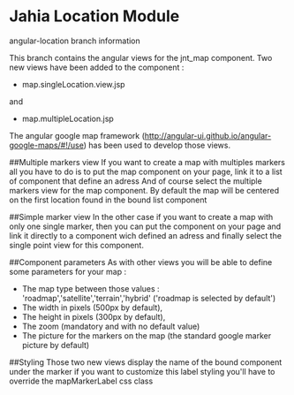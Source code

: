 # Jahia Location Module
angular-location branch information

This branch contains the angular views for the jnt_map component.
Two new views have been added to the component : 

- map.singleLocation.view.jsp

and 

- map.multipleLocation.jsp

The angular google map framework (http://angular-ui.github.io/angular-google-maps/#!/use) has been used to develop those views.

##Multiple markers view
If you want to create a map with multiples markers all you have to do is to put the map component on your page, link it to a list of component that define an adress
And of course select the multiple markers view for the map component.
By default the map will be centered on the first location found in the bound list component

##Simple marker view
In the other case if you want to create a map with only one single marker, then you can put the component on your page and link it directly to a component wich defined an adress
and finally select the single point view for this component.

##Component parameters
As with other views you will be able to define some parameters for your map : 

- The map type between those values : 'roadmap','satellite','terrain','hybrid' ('roadmap is selected by default')
- The width in pixels (500px by default), 
- The height in pixels (300px by default), 
- The zoom (mandatory and with no default value)
- The picture for the markers on the map (the standard google marker picture by default)

##Styling
Those two new views display the name of the bound component under the marker if you want to customize this label styling you'll have to override the mapMarkerLabel css class
